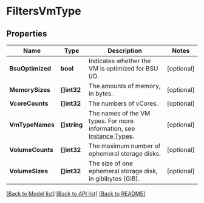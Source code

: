 # FiltersVmType

## Properties

Name | Type | Description | Notes
------------ | ------------- | ------------- | -------------
**BsuOptimized** | **bool** | Indicates whether the VM is optimized for BSU I/O. | [optional] 
**MemorySizes** | **[]int32** | The amounts of memory, in bytes. | [optional] 
**VcoreCounts** | **[]int32** | The numbers of vCores. | [optional] 
**VmTypeNames** | **[]string** | The names of the VM types. For more information, see [Instance Types](https://wiki.outscale.net/display/EN/Instance+Types). | [optional] 
**VolumeCounts** | **[]int32** | The maximum number of ephemeral storage disks. | [optional] 
**VolumeSizes** | **[]int32** | The size of one ephemeral storage disk, in gibibytes (GiB). | [optional] 

[[Back to Model list]](../README.md#documentation-for-models) [[Back to API list]](../README.md#documentation-for-api-endpoints) [[Back to README]](../README.md)


